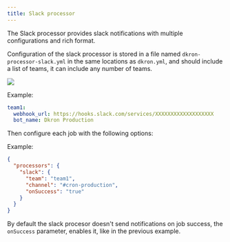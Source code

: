 ```yaml
---
title: Slack processor
---
```


The Slack processor provides slack notifications with multiple configurations and rich format.

Configuration of the slack processor is stored in a file named `dkron-processor-slack.yml` in the same locations as `dkron.yml`, and should include a list of teams, it can include any number of teams.

![](/img/slack.png)

Example:
```yaml
team1:
  webhook_url: https://hooks.slack.com/services/XXXXXXXXXXXXXXXXXXX
  bot_name: Dkron Production
```

Then configure each job with the following options:

Example:

```json
{
  "processors": {
    "slack": {
      "team": "team1",
      "channel": "#cron-production",
      "onSuccess": "true"
    }
  }
}
```

By default the slack procesor doesn't send notifications on job success, the `onSuccess` parameter, enables it, like in the previous example.
